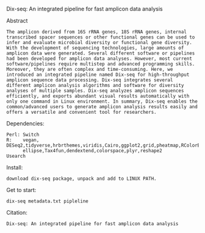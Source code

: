 Dix-seq: An integrated pipeline for fast amplicon data analysis


Abstract

    The amplicon derived from 16S rRNA genes, 18S rRNA genes, internal transcribed spacer sequences or other functional genes can be used to infer and evaluate microbial diversity or functional gene diversity. With the development of sequencing technologies, large amounts of amplicon data were generated. Several different software or pipelines had been developed for amplicon data analyses. However, most current software/pipelines require multistep and advanced programming skills. Moreover, they are often complex and time-consuming. Here, we introduced an integrated pipeline named Dix-seq for high-throughput amplicon sequence data processing. Dix-seq integrates several different amplicon analysis algorithms and software for diversity analyses of multiple samples. Dix-seq analyzes amplicon sequences efficiently, and exports abundant visual results automatically with only one command in Linux environment. In summary, Dix-seq enables the common/advanced users to generate amplicon analysis results easily and offers a versatile and convenient tool for researchers. 

Dependencies:

    Perl: Switch
    R:    vegan, DESeq2,tidyverse,hrbrthemes,viridis,Cairo,ggplot2,grid,pheatmap,RColorBrewer,ggrepel
          ellipse,Tax4fun,dendextend,colorspace,plyr,reshape2
    Usearch
  

Install:

    download dix-seq package, unpack and add to LINUX PATH.


Get to start:
    
    dix-seq metadata.txt pipleline


Citation:
    
    Dix-seq: An integrated pipeline for fast amplicon data analysis
